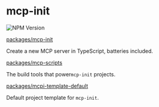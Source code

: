 # mcp-init

![NPM Version](https://img.shields.io/npm/v/mcp-init)


[packages/mcp-init](./packages/mcp-init/README.md)

Create a new MCP server in TypeScript, batteries included.

[packages/mcp-scripts](./packages/mcp-scripts/README.md)

The build tools that power`mcp-init` projects.

[packages/mcpi-template-default](./packages/mcpi-template-default/README.md)

Default project template for `mcp-init`.
